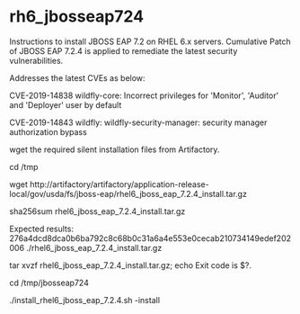 # rh6_jbosseap724

Instructions to install JBOSS EAP 7.2 on RHEL 6.x servers. Cumulative Patch of JBOSS EAP 7.2.4 is applied to remediate the latest security vulnerabilities.

Addresses the latest CVEs as below:

CVE-2019-14838 wildfly-core: Incorrect privileges for 'Monitor', 'Auditor' and 'Deployer' user by default

CVE-2019-14843 wildfly: wildfly-security-manager: security manager authorization bypass

wget the required silent installation files from Artifactory.

cd /tmp

wget http://artifactory/artifactory/application-release-local/gov/usda/fs/jboss-eap/rhel6_jboss_eap_7.2.4_install.tar.gz

sha256sum rhel6_jboss_eap_7.2.4_install.tar.gz

Expected results: 276a4dcd8dca0b6ba792c8c68b0c31a6a4e553e0cecab210734149edef202006 ./rhel6_jboss_eap_7.2.4_install.tar.gz

tar xvzf rhel6_jboss_eap_7.2.4_install.tar.gz; echo Exit code is $?.

cd /tmp/jbosseap724

./install_rhel6_jboss_eap_7.2.4.sh -install
